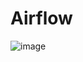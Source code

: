 # Airflow
![image](https://github.com/user-attachments/assets/2479068a-04fd-4c66-90ac-c860e70d44d3)
